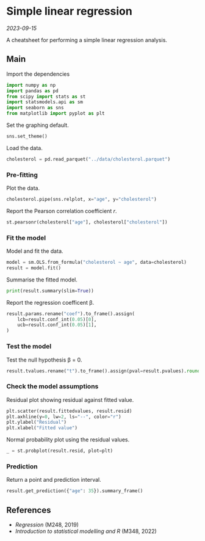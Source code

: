 
# Simple linear regression

*2023-09-15*

A cheatsheet for performing a simple linear regression analysis.

## Main

Import the dependencies

```python
import numpy as np
import pandas as pd
from scipy import stats as st
import statsmodels.api as sm
import seaborn as sns
from matplotlib import pyplot as plt
```

Set the graphing default.

```python
sns.set_theme()
```

Load the data.

```python
cholesterol = pd.read_parquet("../data/cholesterol.parquet")
```

### Pre-fitting

Plot the data.

```python
cholesterol.pipe(sns.relplot, x="age", y="cholesterol")
```

Report the Pearson correlation coefficient *r*.

```python
st.pearsonr(cholesterol["age"], cholesterol["cholesterol"])
```

### Fit the model

Model and fit the data.

```python
model = sm.OLS.from_formula("cholesterol ~ age", data=cholesterol)
result = model.fit()
```

Summarise the fitted model.

```python
print(result.summary(slim=True))
```

Report the regression coefficent β.

```python
result.params.rename("coef").to_frame().assign(
    lcb=result.conf_int(0.05)[0],
    ucb=result.conf_int(0.05)[1],
)
```

### Test the model

Test the null hypothesis β = 0.

```python
result.tvalues.rename("t").to_frame().assign(pval=result.pvalues).round(4)
```

### Check the model assumptions

Residual plot showing residual against fitted value.

```python
plt.scatter(result.fittedvalues, result.resid)
plt.axhline(y=0, lw=2, ls="--", color="r")
plt.ylabel("Residual")
plt.xlabel("Fitted value")
```

Normal probability plot using the residual values.

```python
_ = st.probplot(result.resid, plot=plt)
```

### Prediction

Return a point and prediction interval.

```python
result.get_prediction({"age": 35}).summary_frame()
```

## References

- *Regression* (M248, 2019)
- *Introduction to statistical modelling and R* (M348, 2022)
